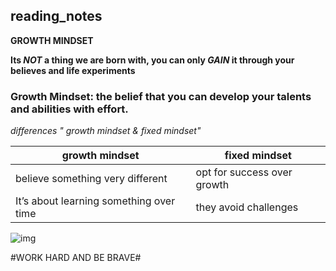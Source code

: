 ## reading_notes
**GROWTH MINDSET**

**Its _NOT_ a thing we are born with, you can only _GAIN_ it through your believes and life experiments**
 
 
 ### Growth Mindset:  the belief that you can develop your talents and abilities with effort. ###
 
 *differences " growth mindset & fixed mindset"*


| growth mindset  | fixed mindset |
| ------------- | ------------- |
| believe something very different  | opt for success over growth  |
| It’s about learning something over time  | they avoid challenges  |


![img](https://poster.keepcalmandposters.com/5866549.jpg)

#WORK HARD AND BE BRAVE#

